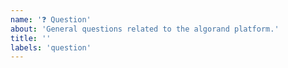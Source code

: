 ```yaml
---
name: '❓ Question'
about: 'General questions related to the algorand platform.'
title: ''
labels: 'question'
---
```

<!--
NOTE: If this issue relates to security, please use the vulnerability disclosure form here:
https://www.algorand.com/resources/blog/security

🚨 The issue tracker is not for questions. 🚨

As questions here are likely to be closed, listed below are some resources that may be helpful in getting your question answered.

If you have general, developer or support questions concerning Algorand please see the Algorand Forums https://forum.algorand.org/.

Additional Developer information is available here: https://developer.algorand.org/
-->
